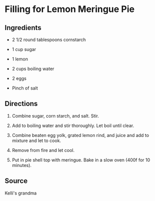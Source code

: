 Filling for Lemon Meringue Pie
==============================


Ingredients
-----------

* 2 1/2 round tablespoons cornstarch

* 1 cup sugar

* 1 lemon

* 2 cups boiling water

* 2 eggs

* Pinch of salt


Directions
----------

1) Combine sugar, corn starch, and salt. Stir.

2) Add to boiling water and stir thoroughly. Let boil until clear.

3) Combine beaten egg yolk, grated lemon rind, and juice and add to mixture and let to cook.

4) Remove from fire and let cool.

5) Put in pie shell top with meringue. Bake in a slow oven (400f for 10 minutes).

Source
------

Kelli's grandma
